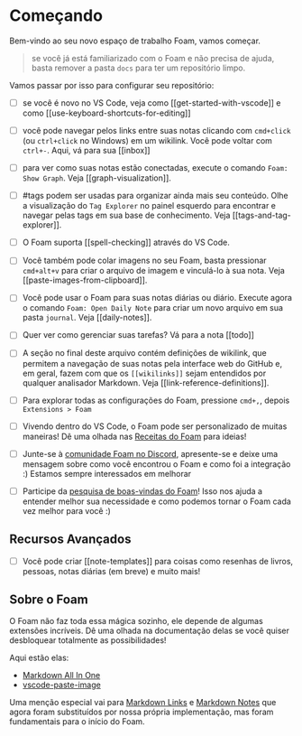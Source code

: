 # Começando

Bem-vindo ao seu novo espaço de trabalho Foam, vamos começar.

> se você já está familiarizado com o Foam e não precisa de ajuda, basta remover a pasta `docs` para ter um repositório limpo.

Vamos passar por isso para configurar seu repositório:

- [ ] se você é novo no VS Code, veja como [[get-started-with-vscode]] e como [[use-keyboard-shortcuts-for-editing]]

- [ ] você pode navegar pelos links entre suas notas clicando com `cmd+click` (ou `ctrl+click` no Windows) em um wikilink. Você pode voltar com `ctrl+-`. Aqui, vá para sua [[inbox]]

- [ ] para ver como suas notas estão conectadas, execute o comando `Foam: Show Graph`. Veja [[graph-visualization]].

- [ ] #tags podem ser usadas para organizar ainda mais seu conteúdo. Olhe a visualização do `Tag Explorer` no painel esquerdo para encontrar e navegar pelas tags em sua base de conhecimento. Veja [[tags-and-tag-explorer]].

- [ ] O Foam suporta [[spell-checking]] através do VS Code.

- [ ] Você também pode colar imagens no seu Foam, basta pressionar `cmd+alt+v` para criar o arquivo de imagem e vinculá-lo à sua nota. Veja [[paste-images-from-clipboard]].

- [ ] Você pode usar o Foam para suas notas diárias ou diário. Execute agora o comando `Foam: Open Daily Note` para criar um novo arquivo em sua pasta `journal`. Veja [[daily-notes]].

- [ ] Quer ver como gerenciar suas tarefas? Vá para a nota [[todo]]

- [ ] A seção no final deste arquivo contém definições de wikilink, que permitem a navegação de suas notas pela interface web do GitHub e, em geral, fazem com que os `[[wikilinks]]` sejam entendidos por qualquer analisador Markdown. Veja [[link-reference-definitions]].

- [ ] Para explorar todas as configurações do Foam, pressione `cmd+,`, depois `Extensions > Foam`

- [ ] Vivendo dentro do VS Code, o Foam pode ser personalizado de muitas maneiras! Dê uma olhada nas [Receitas do Foam](https://foambubble.github.io/foam/user/recipes/recipes) para ideias!

- [ ] Junte-se à [comunidade Foam no Discord](https://foambubble.github.io/join-discord/e), apresente-se e deixe uma mensagem sobre como você encontrou o Foam e como foi a integração :) Estamos sempre interessados em melhorar

- [ ] Participe da [pesquisa de boas-vindas do Foam](http://foambubble.github.io/welcome-survey/e)! Isso nos ajuda a entender melhor sua necessidade e como podemos tornar o Foam cada vez melhor para você :)

## Recursos Avançados

- [ ] Você pode criar [[note-templates]] para coisas como resenhas de livros, pessoas, notas diárias (em breve) e muito mais!

## Sobre o Foam

O Foam não faz toda essa mágica sozinho, ele depende de algumas extensões incríveis. Dê uma olhada na documentação delas se você quiser desbloquear totalmente as possibilidades!

Aqui estão elas:

- [Markdown All In One](https://marketplace.visualstudio.com/items?itemName=yzhang.markdown-all-in-one)
- [vscode-paste-image](https://github.com/mushanshitiancai/vscode-paste-image)

Uma menção especial vai para [Markdown Links](https://marketplace.visualstudio.com/items?itemName=tchayen.markdown-links) e [Markdown Notes](https://marketplace.visualstudio.com/items?itemName=kortina.vscode-markdown-notes) que agora foram substituídos por nossa própria implementação, mas foram fundamentais para o início do Foam.

